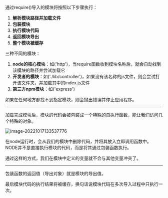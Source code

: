 通过require()导入的模块将按照以下步骤执行：

1. **解析模块路径并加载文件**
2. **包装模块**
3. **执行模块代码**
4. **返回模块导出**
5. **整个模块被缓存**



三种不同的模块：

1. **node的核心模块**：如('http')，当require函数收到模块名称后，就会自动找到该模块的路径并尝试加载它
2. **开发者的模块**：如('./lib/controller')，如果没有该名称的js文件，则会尝试打开该文件夹，并加载其中的index.js文件
3. **第三方npm模块**：如('express')



如果在任何地方都找不到指定模块，则会抛出错误并停止应用程序。

------------

加载完成模块后，模块的代码会被包装成一个特殊的自执行函数，能让我们访问几个特殊的对象。

![image-20221017133537776](C:\Users\64554\AppData\Roaming\Typora\typora-user-images\image-20221017133537776.png)



在node运行时，会从我们的模块中删除代码，并将其放入立即调用函数中。NODE并不是直接执行模块的代码，而是将其通过包装函数执行。

通过这样的方式，我们在模块中定义的变量就不会与其他变量冲突了。

------------

包装函数的返回值（导出对象）就是模块的导出值。



最后模块代码的执行结果将被缓存，换句话说模块代码在多次导入过程中只执行一次。